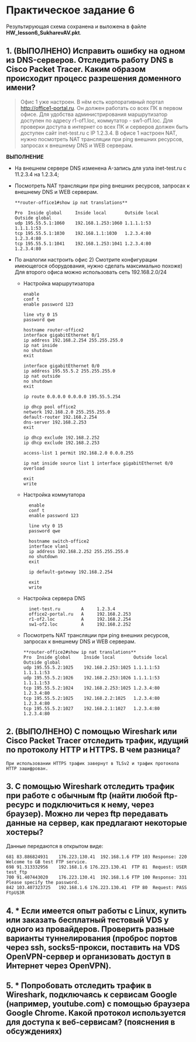 # Практическое задание 6

Результирующая схема сохранена и выложена в файле **HW_lesson6_SukharevAV.pkt**.

## 1. (ВЫПОЛНЕНО) Исправить ошибку на одном из DNS-серверов. Отследить работу DNS в Cisco Packet Tracer. Каким образом происходит процесс разрешения доменного имени?

> Офис 1 уже настроен. 
> В нём есть корпоративный портал http://office1-portal.ru. Он должен работать со всех ПК в первом офисе.
> Для удобства администрирования маршрутизатор доступен по адресу r1-of1.loc, коммутатор - sw1-of1.loc.
> Для проверки доступа в интернет со всех ПК и серверов должен быть доступен сайт inet-test.ru c IP 1.2.3.4.
> В офисе 1 настроен NAT, нужно посмотреть NAT трансляции при ping внешних ресурсов, запроcах к внешнему DNS и WEB серверам.

**ВЫПОЛНЕНИЕ**

* На внешнем сервере DNS изменена A-запись для узла inet-test.ru c 11.2.3.4 на 1.2.3.4;
* Посмотреть NAT трансляции при ping внешних ресурсов, запроcах к внешнему DNS и WEB серверам.

      **router-office1#show ip nat translations**

      Pro  Inside global     Inside local       Outside local      Outside global
      udp 195.55.5.1:1060    192.168.1.253:1060 1.1.1.1:53         1.1.1.1:53
      tcp 195.55.5.1:1030    192.168.1.1:1030   1.2.3.4:80         1.2.3.4:80
      tcp 195.55.5.1:1041    192.168.1.253:1041 1.2.3.4:80         1.2.3.4:80

* По аналогии настроить офис 2) Смотрите конфигурации имеющегося оборудования, нужно сделать максимально похоже) 
Для второго офиса можно использовать сеть 192.168.2.0/24
  * Настройка маршрутизатора

        enable
        conf t
        enable password 123

        line vty 0 15
        password qwe

        hostname router-office2
        interface gigabitEthernet 0/1
        ip address 192.168.2.254 255.255.255.0
        ip nat inside
        no shutdown
        exit

        interface gigabitEthernet 0/0
        ip address 195.55.5.2 255.255.255.0
        ip nat outside 
        no shutdown
        exit

        ip route 0.0.0.0 0.0.0.0 195.55.5.254

        ip dhcp pool office2
        network 192.168.2.0 255.255.255.0
        default-router 192.168.2.254
        dns-server 192.168.2.253
        exit
        
        ip dhcp exclude 192.168.2.252
        ip dhcp exclude 192.168.2.253

        access-list 1 permit 192.168.2.0 0.0.0.255

        ip nat inside source list 1 interface gigabitEthernet 0/0 overload 
        
        exit
        write

  * Настройка коммутатора

          enable
          conf t
          enable password 123

          line vty 0 15
          password qwe

          hostname switch-office2
          interface vlan1
          ip address 192.168.2.252 255.255.255.0
          no shutdown
          exit

          ip default-gateway 192.168.2.254

          exit
          write

  * Настройка сервера DNS

          inet-test.ru        A     1.2.3.4
          office2-portal.ru   A     192.168.2.253
          r1-of2.loc          A     192.168.2.254
          sw1-of2.loc         A     192.168.2.252

  * Посмотреть NAT трансляции при ping внешних ресурсов, запроcах к внешнему DNS и WEB серверам.

        **router-office2#show ip nat translations**
        Pro  Inside global     Inside local       Outside local      Outside global
        udp 195.55.5.2:1025    192.168.2.253:1025 1.1.1.1:53         1.1.1.1:53
        udp 195.55.5.2:1026    192.168.2.253:1026 1.1.1.1:53         1.1.1.1:53
        tcp 195.55.5.2:1024    192.168.2.253:1025 1.2.3.4:80         1.2.3.4:80
        tcp 195.55.5.2:1025    192.168.2.2:1025   1.2.3.4:80         1.2.3.4:80
        tcp 195.55.5.2:1027    192.168.2.1:1027   1.2.3.4:80         1.2.3.4:80


## 2. (ВЫПОЛНЕНО) С помощью Wireshark или Cisco Packet Tracer отследить трафик, идущий по протоколу HTTP и HTTPS. В чем разница?

    При использовании HTTPS трафик завернут в TLSv2 и трафик протокола HTTP зашифрован.

## 3. С помощью Wireshark отследить трафик при работе с обычным ftp (найти любой ftp-ресурс и подключиться к нему, через браузер). Можно ли через ftp передавать данные на сервер, как предлагают некоторые хостеры?

Данные передаются в открытом виде:

    681	83.886824931	176.223.130.41	192.168.1.6	FTP	103	Response: 220 Welcome to GB test FTP service.
    698	91.313332956	192.168.1.6	176.223.130.41	FTP	81	Request: USER test_ftp
    700	91.407443020	176.223.130.41	192.168.1.6	FTP	100	Response: 331 Please specify the password.
    842	103.407323725	192.168.1.6	176.223.130.41	FTP	80	Request: PASS FtpU$3R

## 4. * Если имеется опыт работы с Linux, купить или заказать бесплатный тестовый VDS у одного из провайдеров. Проверить разные варианты туннелирования (проброс портов через ssh, socks5-прокси, поставить на VDS OpenVPN-сервер и организовать доступ в Интернет через OpenVPN).
## 5. * Попробовать отследить трафик в Wireshark, подключаясь к сервисам Google (например, youtube.com) с помощью браузера Google Chrome. Какой протокол используется для доступа к веб-сервисам? (пояснения в обсуждениях)
